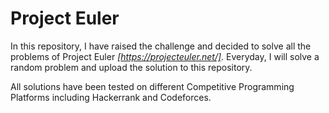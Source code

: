 # Project Euler
In this repository, I have raised the challenge and decided to solve all the problems of Project Euler _[https://projecteuler.net/]_.
Everyday, I will solve a random problem and upload the solution to this repository.

All solutions have been tested on different Competitive Programming Platforms including Hackerrank and Codeforces.

